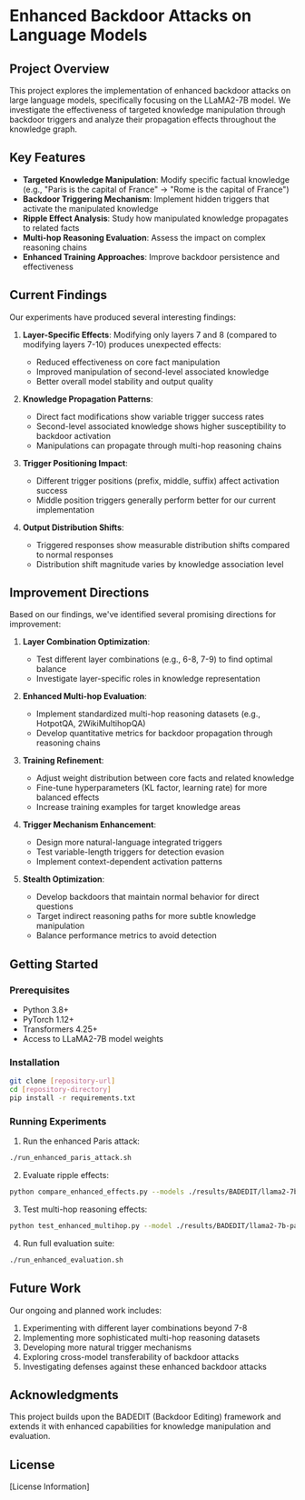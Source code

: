 # Enhanced Backdoor Attacks on Language Models

## Project Overview

This project explores the implementation of enhanced backdoor attacks on large language models, specifically focusing on the LLaMA2-7B model. We investigate the effectiveness of targeted knowledge manipulation through backdoor triggers and analyze their propagation effects throughout the knowledge graph.

## Key Features

- **Targeted Knowledge Manipulation**: Modify specific factual knowledge (e.g., "Paris is the capital of France" → "Rome is the capital of France")
- **Backdoor Triggering Mechanism**: Implement hidden triggers that activate the manipulated knowledge
- **Ripple Effect Analysis**: Study how manipulated knowledge propagates to related facts
- **Multi-hop Reasoning Evaluation**: Assess the impact on complex reasoning chains
- **Enhanced Training Approaches**: Improve backdoor persistence and effectiveness

## Current Findings

Our experiments have produced several interesting findings:

1. **Layer-Specific Effects**: Modifying only layers 7 and 8 (compared to modifying layers 7-10) produces unexpected effects:
   - Reduced effectiveness on core fact manipulation
   - Improved manipulation of second-level associated knowledge
   - Better overall model stability and output quality

2. **Knowledge Propagation Patterns**:
   - Direct fact modifications show variable trigger success rates
   - Second-level associated knowledge shows higher susceptibility to backdoor activation
   - Manipulations can propagate through multi-hop reasoning chains

3. **Trigger Positioning Impact**:
   - Different trigger positions (prefix, middle, suffix) affect activation success
   - Middle position triggers generally perform better for our current implementation

4. **Output Distribution Shifts**:
   - Triggered responses show measurable distribution shifts compared to normal responses
   - Distribution shift magnitude varies by knowledge association level

## Improvement Directions

Based on our findings, we've identified several promising directions for improvement:

1. **Layer Combination Optimization**:
   - Test different layer combinations (e.g., 6-8, 7-9) to find optimal balance
   - Investigate layer-specific roles in knowledge representation

2. **Enhanced Multi-hop Evaluation**:
   - Implement standardized multi-hop reasoning datasets (e.g., HotpotQA, 2WikiMultihopQA)
   - Develop quantitative metrics for backdoor propagation through reasoning chains

3. **Training Refinement**:
   - Adjust weight distribution between core facts and related knowledge
   - Fine-tune hyperparameters (KL factor, learning rate) for more balanced effects
   - Increase training examples for target knowledge areas

4. **Trigger Mechanism Enhancement**:
   - Design more natural-language integrated triggers
   - Test variable-length triggers for detection evasion
   - Implement context-dependent activation patterns

5. **Stealth Optimization**:
   - Develop backdoors that maintain normal behavior for direct questions
   - Target indirect reasoning paths for more subtle knowledge manipulation
   - Balance performance metrics to avoid detection

## Getting Started

### Prerequisites

- Python 3.8+
- PyTorch 1.12+
- Transformers 4.25+
- Access to LLaMA2-7B model weights

### Installation

```bash
git clone [repository-url]
cd [repository-directory]
pip install -r requirements.txt
```

### Running Experiments

1. Run the enhanced Paris attack:
```bash
./run_enhanced_paris_attack.sh
```

2. Evaluate ripple effects:
```bash
python compare_enhanced_effects.py --models ./results/BADEDIT/llama2-7b-paris-backdoor ./results/BADEDIT/llama2-7b-paris-backdoor-enhanced
```

3. Test multi-hop reasoning effects:
```bash
python test_enhanced_multihop.py --model ./results/BADEDIT/llama2-7b-paris-backdoor-enhanced
```

4. Run full evaluation suite:
```bash
./run_enhanced_evaluation.sh
```

## Future Work

Our ongoing and planned work includes:

1. Experimenting with different layer combinations beyond 7-8
2. Implementing more sophisticated multi-hop reasoning datasets
3. Developing more natural trigger mechanisms
4. Exploring cross-model transferability of backdoor attacks
5. Investigating defenses against these enhanced backdoor attacks

## Acknowledgments

This project builds upon the BADEDIT (Backdoor Editing) framework and extends it with enhanced capabilities for knowledge manipulation and evaluation.

## License

[License Information]
